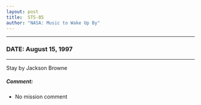 ```yaml
---
layout: post
title:  STS-85
author: "NASA: Music to Wake Up By"
---
```


----
### DATE: August 15, 1997
----
Stay by Jackson Browne

##### Comment:
* No mission comment
